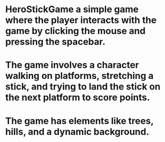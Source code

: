 # HeroStickGame a simple game where the player interacts with the game by clicking the mouse and pressing the spacebar. 
# The game involves a character walking on platforms, stretching a stick, and trying to land the stick on the next platform to score points. 
# The game has elements like trees, hills, and a dynamic background.

